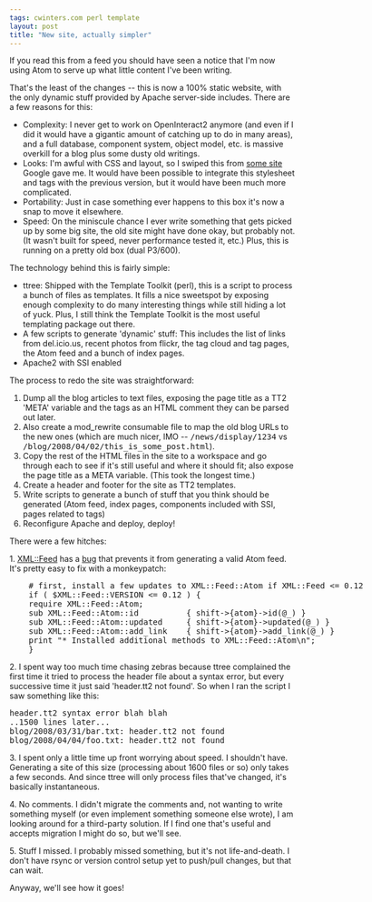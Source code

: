 ```yaml
---
tags: cwinters.com perl template
layout: post
title: "New site, actually simpler"
---
```



<p>
If you read this from a feed you should have seen a notice
that I'm now using Atom to serve up what little content I've 
been writing.
</p>

<p>
That's the least of the changes -- this is now a 100% static website,
with the only dynamic stuff provided by Apache server-side
includes. There are a few reasons for this:
</p>

<ul>

  <li>Complexity: I never get to work on OpenInteract2 anymore (and
  even if I did it would have a gigantic amount of catching up to do
  in many areas), and a full database, component system, object model,
  etc. is massive overkill for a blog plus some dusty old
  writings.</li>

  <li>Looks: I'm awful with CSS and layout, so I swiped this from 
  <a href="http://www.styleshout.com/">some site</a> Google gave
  me. It would have been possible to integrate this stylesheet and tags
  with the previous version, but it would have been much more 
  complicated.</li>

  <li>Portability: Just in case something ever happens to this box
  it's now a snap to move it elsewhere. </li>

  <li>Speed: On the miniscule chance I ever write something that gets
  picked up by some big site, the old site might have done okay, but
  probably not. (It wasn't built for speed, never performance tested
  it, etc.) Plus, this is running on a pretty old box (dual
  P3/600).</li>

</ul>

<p>
The technology behind this is fairly simple:
</p>

<ul>

  <li>ttree: Shipped with the Template Toolkit (perl), this is a
  script to process a bunch of files as templates. It fills a nice
  sweetspot by exposing enough complexity to do many interesting
  things while still hiding a lot of yuck. Plus, I still think the
  Template Toolkit is the most useful templating package out
  there.</li>

  <li>A few scripts to generate 'dynamic' stuff: This includes the
  list of links from del.icio.us, recent photos from flickr, the tag
  cloud and tag pages, the Atom feed and a bunch of index pages.</li>

  <li>Apache2 with SSI enabled</li>

</ul>

<p>
The process to redo the site was straightforward:
</p>

<ol>

  <li>Dump all the blog articles to text files, exposing the page
  title as a TT2 'META' variable and the tags as an HTML comment they
  can be parsed out later.</li>

  <li>Also create a mod_rewrite consumable file to map the old blog
  URLs to the new ones (which are much nicer, IMO --
  <tt>/news/display/1234</tt> vs
  <tt>/blog/2008/04/02/this_is_some_post.html</tt>).</li>

  <li>Copy the rest of the HTML files in the site to a workspace and
  go through each to see if it's still useful and where it should fit;
  also expose the page title as a META variable. (This took the
  longest time.)</li>

  <li>Create a header and footer for the site as TT2 templates.</li>

  <li>Write scripts to generate a bunch of stuff that you think should
  be generated (Atom feed, index pages, components included with SSI,
  pages related to tags)</li>

  <li>Reconfigure Apache and deploy, deploy!</li>

</ol>

<p>
  There were a few hitches:
</p>

<p>1. <a
href="http://search.cpan.org/~btrott/XML-Feed-0.12/">XML::Feed</a> 
has a <a
href="http://rt.cpan.org/Public/Bug/Display.html?id=33881">bug</a> 
that prevents it from generating a valid Atom feed. It's pretty easy to
fix with a monkeypatch:</p>

<pre class="sourceCode">
    # first, install a few updates to XML::Feed::Atom if XML::Feed &lt;= 0.12
    if ( $XML::Feed::VERSION &lt;= 0.12 ) {
	require XML::Feed::Atom;
	sub XML::Feed::Atom::id          { shift-&gt;{atom}-&gt;id(@_) }
	sub XML::Feed::Atom::updated     { shift-&gt;{atom}-&gt;updated(@_) }
	sub XML::Feed::Atom::add_link    { shift-&gt;{atom}-&gt;add_link(@_) }
	print "* Installed additional methods to XML::Feed::Atom\n";
    }
</pre>

<p>
2. I spent way too much time chasing zebras because ttree complained
the first time it tried to process the header file about a syntax
error, but every successive time it just said 'header.tt2 not
found'. So when I ran the script I saw something like this:
</p>

<pre class="sourceCode">
header.tt2 syntax error blah blah
..1500 lines later...
blog/2008/03/31/bar.txt: header.tt2 not found
blog/2008/04/04/foo.txt: header.tt2 not found
</pre>

<p>
3. I spent only a little time up front worrying about speed. I
shouldn't have. Generating a site of this size (processing about 1600
files or so) only takes a few seconds. And since ttree will only
process files that've changed, it's basically instantaneous.
</p>

<p>
4. No comments. I didn't migrate the comments and, not wanting to
write something myself (or even implement something someone else
wrote), I am looking around for a third-party solution. If I find one
that's useful and accepts migration I might do so, but we'll see.
</p>

<p> 
5. Stuff I missed. I probably missed something, but it's not
life-and-death. I don't have rsync or version control setup yet to
push/pull changes, but that can wait.
</p>

<p>
Anyway, we'll see how it goes!
</p>

